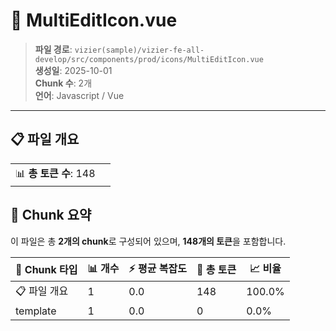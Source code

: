 # 📄 MultiEditIcon.vue

> **파일 경로**: `vizier(sample)/vizier-fe-all-develop/src/components/prod/icons/MultiEditIcon.vue`  
> **생성일**: 2025-10-01  
> **Chunk 수**: 2개  
> **언어**: Javascript / Vue
---


## 📋 파일 개요

| | |
|--|--|
| 📊 **총 토큰 수**: 148 |  |






## 🧩 Chunk 요약

이 파일은 총 **2개의 chunk**로 구성되어 있으며, **148개의 토큰**을 포함합니다.

| 🧩 Chunk 타입 | 📊 개수 | ⚡ 평균 복잡도 | 📝 총 토큰 | 📈 비율 |
|---------------|--------|-------------|----------|--------|
| 📋 파일 개요 | 1 | 0.0 | 148 | 100.0% |
| template | 1 | 0.0 | 0 | 0.0% |

